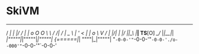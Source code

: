 # SkiVM
   ___    _  __    ___            __   __ __  __  
  / __|  | |/ /   |_ _|     o O O \ \ / /|  \/  | 
  \__ \  | ' <     | |     o       \ V / | |\/| | 
  |___/  |_|\_\   |___|   TS__[O]  _\_/_ |_|__|_| 
_|"""""|_|"""""|_|"""""| {======|_| """"|_|"""""| 
"`-0-0-'"`-0-0-'"`-0-0-'./o--000'"`-0-0-'"`-0-0-' 
